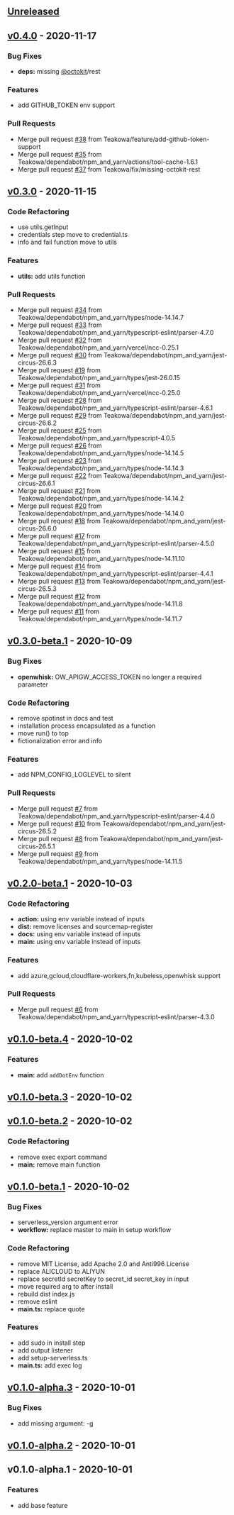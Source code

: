 <a name="unreleased"></a>
## [Unreleased]


<a name="v0.4.0"></a>
## [v0.4.0] - 2020-11-17
### Bug Fixes
- **deps:** missing [@octokit](https://github.com/octokit)/rest

### Features
- add GITHUB_TOKEN env support

### Pull Requests
- Merge pull request [#38](https://github.com/teakowa/setup-serverless/issues/38) from Teakowa/feature/add-github-token-support
- Merge pull request [#35](https://github.com/teakowa/setup-serverless/issues/35) from Teakowa/dependabot/npm_and_yarn/actions/tool-cache-1.6.1
- Merge pull request [#37](https://github.com/teakowa/setup-serverless/issues/37) from Teakowa/fix/missing-octokit-rest


<a name="v0.3.0"></a>
## [v0.3.0] - 2020-11-15
### Code Refactoring
- use utils.getInput
- credentials step move to credential.ts
- info and fail function move to utils

### Features
- **utils:** add utils function

### Pull Requests
- Merge pull request [#34](https://github.com/teakowa/setup-serverless/issues/34) from Teakowa/dependabot/npm_and_yarn/types/node-14.14.7
- Merge pull request [#33](https://github.com/teakowa/setup-serverless/issues/33) from Teakowa/dependabot/npm_and_yarn/typescript-eslint/parser-4.7.0
- Merge pull request [#32](https://github.com/teakowa/setup-serverless/issues/32) from Teakowa/dependabot/npm_and_yarn/vercel/ncc-0.25.1
- Merge pull request [#30](https://github.com/teakowa/setup-serverless/issues/30) from Teakowa/dependabot/npm_and_yarn/jest-circus-26.6.3
- Merge pull request [#19](https://github.com/teakowa/setup-serverless/issues/19) from Teakowa/dependabot/npm_and_yarn/types/jest-26.0.15
- Merge pull request [#31](https://github.com/teakowa/setup-serverless/issues/31) from Teakowa/dependabot/npm_and_yarn/vercel/ncc-0.25.0
- Merge pull request [#28](https://github.com/teakowa/setup-serverless/issues/28) from Teakowa/dependabot/npm_and_yarn/typescript-eslint/parser-4.6.1
- Merge pull request [#29](https://github.com/teakowa/setup-serverless/issues/29) from Teakowa/dependabot/npm_and_yarn/jest-circus-26.6.2
- Merge pull request [#25](https://github.com/teakowa/setup-serverless/issues/25) from Teakowa/dependabot/npm_and_yarn/typescript-4.0.5
- Merge pull request [#26](https://github.com/teakowa/setup-serverless/issues/26) from Teakowa/dependabot/npm_and_yarn/types/node-14.14.5
- Merge pull request [#23](https://github.com/teakowa/setup-serverless/issues/23) from Teakowa/dependabot/npm_and_yarn/types/node-14.14.3
- Merge pull request [#22](https://github.com/teakowa/setup-serverless/issues/22) from Teakowa/dependabot/npm_and_yarn/jest-circus-26.6.1
- Merge pull request [#21](https://github.com/teakowa/setup-serverless/issues/21) from Teakowa/dependabot/npm_and_yarn/types/node-14.14.2
- Merge pull request [#20](https://github.com/teakowa/setup-serverless/issues/20) from Teakowa/dependabot/npm_and_yarn/types/node-14.14.0
- Merge pull request [#18](https://github.com/teakowa/setup-serverless/issues/18) from Teakowa/dependabot/npm_and_yarn/jest-circus-26.6.0
- Merge pull request [#17](https://github.com/teakowa/setup-serverless/issues/17) from Teakowa/dependabot/npm_and_yarn/typescript-eslint/parser-4.5.0
- Merge pull request [#15](https://github.com/teakowa/setup-serverless/issues/15) from Teakowa/dependabot/npm_and_yarn/types/node-14.11.10
- Merge pull request [#14](https://github.com/teakowa/setup-serverless/issues/14) from Teakowa/dependabot/npm_and_yarn/typescript-eslint/parser-4.4.1
- Merge pull request [#13](https://github.com/teakowa/setup-serverless/issues/13) from Teakowa/dependabot/npm_and_yarn/jest-circus-26.5.3
- Merge pull request [#12](https://github.com/teakowa/setup-serverless/issues/12) from Teakowa/dependabot/npm_and_yarn/types/node-14.11.8
- Merge pull request [#11](https://github.com/teakowa/setup-serverless/issues/11) from Teakowa/dependabot/npm_and_yarn/types/node-14.11.7


<a name="v0.3.0-beta.1"></a>
## [v0.3.0-beta.1] - 2020-10-09
### Bug Fixes
- **openwhisk:** OW_APIGW_ACCESS_TOKEN no longer a required parameter

### Code Refactoring
- remove spotinst in docs and test
- installation process encapsulated as a function
- move run() to top
- fictionalization error and info

### Features
- add NPM_CONFIG_LOGLEVEL to silent

### Pull Requests
- Merge pull request [#7](https://github.com/teakowa/setup-serverless/issues/7) from Teakowa/dependabot/npm_and_yarn/typescript-eslint/parser-4.4.0
- Merge pull request [#10](https://github.com/teakowa/setup-serverless/issues/10) from Teakowa/dependabot/npm_and_yarn/jest-circus-26.5.2
- Merge pull request [#8](https://github.com/teakowa/setup-serverless/issues/8) from Teakowa/dependabot/npm_and_yarn/jest-circus-26.5.1
- Merge pull request [#9](https://github.com/teakowa/setup-serverless/issues/9) from Teakowa/dependabot/npm_and_yarn/types/node-14.11.5


<a name="v0.2.0-beta.1"></a>
## [v0.2.0-beta.1] - 2020-10-03
### Code Refactoring
- **action:** using env variable instead of inputs
- **dist:** remove licenses and sourcemap-register
- **docs:** using env variable instead of inputs
- **main:** using env variable instead of inputs

### Features
- add azure,gcloud,cloudflare-workers,fn,kubeless,openwhisk support

### Pull Requests
- Merge pull request [#6](https://github.com/teakowa/setup-serverless/issues/6) from Teakowa/dependabot/npm_and_yarn/typescript-eslint/parser-4.3.0


<a name="v0.1.0-beta.4"></a>
## [v0.1.0-beta.4] - 2020-10-02
### Features
- **main:** add `addDotEnv` function


<a name="v0.1.0-beta.3"></a>
## [v0.1.0-beta.3] - 2020-10-02

<a name="v0.1.0-beta.2"></a>
## [v0.1.0-beta.2] - 2020-10-02
### Code Refactoring
- remove exec export command
- **main:** remove main function


<a name="v0.1.0-beta.1"></a>
## [v0.1.0-beta.1] - 2020-10-02
### Bug Fixes
- serverless_version argument error
- **workflow:** replace master to main in setup workflow

### Code Refactoring
- remove MIT License, add Apache 2.0 and Anti996 License
- replace ALICLOUD to ALIYUN
- replace secretId secretKey to secret_id secret_key in input
- move required arg to after install
- rebuild dist index.js
- remove eslint
- **main.ts:** replace quote

### Features
- add sudo in install step
- add output listener
- add setup-serverless.ts
- **main.ts:** add exec log


<a name="v0.1.0-alpha.3"></a>
## [v0.1.0-alpha.3] - 2020-10-01
### Bug Fixes
- add missing argument: -g


<a name="v0.1.0-alpha.2"></a>
## [v0.1.0-alpha.2] - 2020-10-01

<a name="v0.1.0-alpha.1"></a>
## v0.1.0-alpha.1 - 2020-10-01
### Features
- add base feature


[Unreleased]: https://github.com/teakowa/setup-serverless/compare/v0.4.0...HEAD
[v0.4.0]: https://github.com/teakowa/setup-serverless/compare/v0.3.0...v0.4.0
[v0.3.0]: https://github.com/teakowa/setup-serverless/compare/v0.3.0-beta.1...v0.3.0
[v0.3.0-beta.1]: https://github.com/teakowa/setup-serverless/compare/v0.2.0-beta.1...v0.3.0-beta.1
[v0.2.0-beta.1]: https://github.com/teakowa/setup-serverless/compare/v0.1.0-beta.4...v0.2.0-beta.1
[v0.1.0-beta.4]: https://github.com/teakowa/setup-serverless/compare/v0.1.0-beta.3...v0.1.0-beta.4
[v0.1.0-beta.3]: https://github.com/teakowa/setup-serverless/compare/v0.1.0-beta.2...v0.1.0-beta.3
[v0.1.0-beta.2]: https://github.com/teakowa/setup-serverless/compare/v0.1.0-beta.1...v0.1.0-beta.2
[v0.1.0-beta.1]: https://github.com/teakowa/setup-serverless/compare/v0.1.0-alpha.3...v0.1.0-beta.1
[v0.1.0-alpha.3]: https://github.com/teakowa/setup-serverless/compare/v0.1.0-alpha.2...v0.1.0-alpha.3
[v0.1.0-alpha.2]: https://github.com/teakowa/setup-serverless/compare/v0.1.0-alpha.1...v0.1.0-alpha.2
